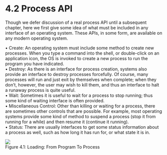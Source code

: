 # 4.2 Process API  

Though we defer discussion of a real process API until a subsequent chapter, here we first give some idea of what must be included in any interface of an operating system. These APIs, in some form, are available on any modern operating system.  

• Create: An operating system must include some method to create new processes. When you type a command into the shell, or double-click on an application icon, the OS is invoked to create a new process to run the program you have indicated.   
• Destroy: As there is an interface for process creation, systems also provide an interface to destroy processes forcefully. Of course, many processes will run and just exit by themselves when complete; when they don’t, however, the user may wish to kill them, and thus an interface to halt a runaway process is quite useful.   
• Wait: Sometimes it is useful to wait for a process to stop running; thus some kind of waiting interface is often provided.   
• Miscellaneous Control: Other than killing or waiting for a process, there are sometimes other controls that are possible. For example, most operating systems provide some kind of method to suspend a process (stop it from running for a while) and then resume it (continue it running).   
• Status: There are usually interfaces to get some status information about a process as well, such as how long it has run for, or what state it is in.  

![](images/5bbb31750a18102e482e922c5900c37db6649145a597389555b649b1f712a226.jpg)  
Figure 4.1: Loading: From Program To Process  

